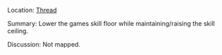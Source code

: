Location: [Thread](https://discord.com/channels/1092928496474521700/1137126595849633812)

Summary:
Lower the games skill floor while maintaining/raising the skill ceiling.

Discussion:
Not mapped.